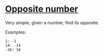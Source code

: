 # [Opposite number](https://www.codewars.com/kata/56dec885c54a926dcd001095/train/swift)

Very simple, given a number, find its opposite.

Examples:

    1: -1
    14: -14
    -34: 34
